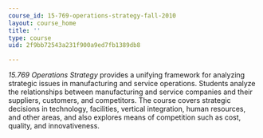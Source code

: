 ```yaml
---
course_id: 15-769-operations-strategy-fall-2010
layout: course_home
title: ''
type: course
uid: 2f9bb72543a231f900a9ed7fb1389db8

---
```

_15.769 Operations Strategy_ provides a unifying framework for analyzing strategic issues in manufacturing and service operations. Students analyze the relationships between manufacturing and service companies and their suppliers, customers, and competitors. The course covers strategic decisions in technology, facilities, vertical integration, human resources, and other areas, and also explores means of competition such as cost, quality, and innovativeness.
